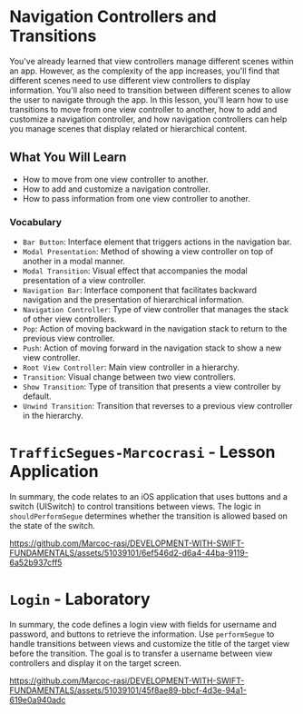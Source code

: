 # Navigation Controllers and Transitions

You've already learned that view controllers manage different scenes within an app. However, as the complexity of the app increases, you'll find that different scenes need to use different view controllers to display information. You'll also need to transition between different scenes to allow the user to navigate through the app.
In this lesson, you'll learn how to use transitions to move from one view controller to another, how to add and customize a navigation controller, and how navigation controllers can help you manage scenes that display related or hierarchical content.

## What You Will Learn
- How to move from one view controller to another.
- How to add and customize a navigation controller.
- How to pass information from one view controller to another.

### Vocabulary
- `Bar Button`: Interface element that triggers actions in the navigation bar.
- `Modal Presentation`: Method of showing a view controller on top of another in a modal manner.
- `Modal Transition`: Visual effect that accompanies the modal presentation of a view controller.
- `Navigation Bar`: Interface component that facilitates backward navigation and the presentation of hierarchical information.
- `Navigation Controller`: Type of view controller that manages the stack of other view controllers.
- `Pop`: Action of moving backward in the navigation stack to return to the previous view controller.
- `Push`: Action of moving forward in the navigation stack to show a new view controller.
- `Root View Controller`: Main view controller in a hierarchy.
- `Transition`: Visual change between two view controllers.
- `Show Transition`: Type of transition that presents a view controller by default.
- `Unwind Transition`: Transition that reverses to a previous view controller in the hierarchy.

# `TrafficSegues-Marcocrasi` - Lesson Application

In summary, the code relates to an iOS application that uses buttons and a switch (UISwitch) to control transitions between views. The logic in `shouldPerformSegue` determines whether the transition is allowed based on the state of the switch.

https://github.com/Marcoc-rasi/DEVELOPMENT-WITH-SWIFT-FUNDAMENTALS/assets/51039101/6ef546d2-d6a4-44ba-9119-6a52b937cff5

# `Login` - Laboratory

In summary, the code defines a login view with fields for username and password, and buttons to retrieve the information. Use `performSegue` to handle transitions between views and customize the title of the target view before the transition. The goal is to transfer a username between view controllers and display it on the target screen.

https://github.com/Marcoc-rasi/DEVELOPMENT-WITH-SWIFT-FUNDAMENTALS/assets/51039101/45f8ae89-bbcf-4d3e-94a1-619e0a940adc

